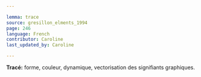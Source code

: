 ```yaml
---

lemma: trace
source: gresillon_elments_1994
page: 246
language: French
contributor: Caroline
last_updated_by: Caroline

---
```


**Tracé:** forme, couleur, dynamique, vectorisation des signifiants graphiques.

